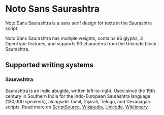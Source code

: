 
# Noto Sans Saurashtra

Noto Sans Saurashtra is a sans serif design for texts in the Saurashtra script. 

Noto Sans Saurashtra has multiple weights, contains 96 glyphs, 3 OpenType features, and supports 90 characters from the Unicode block : Saurashtra.


## Supported writing systems


### Saurashtra

Saurashtra is an Indic abugida, written left-to-right. Used since the 19th century in Southern India for the Indo-European Saurashtra language (130,000 speakers), alongside Tamil, Gijarati, Telugu, and Devanagari scripts. Read more on [ScriptSource](https://scriptsource.org/scr/Saur), [Wikipedia](https://en.wikipedia.org/wiki/ISO_15924:Saur), [Unicode](https://www.unicode.org/versions/Unicode13.0.0/ch13.pdf#G28198), [Wiktionary](https://en.wiktionary.org/wiki/Category:Saurashtra_script).

